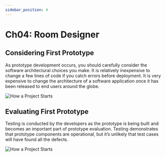```yaml
---
sidebar_position: 4
---
```


# Ch04: Room Designer

## Considering First Prototype

As prototype development occurs, you should carefully consider the software architectural choices you make. It is relatively inexpensive to change a few lines of code if you catch errors before deployment. It is very expensive to change the architecture of a software application once it has been released to end users around the globe.

![How a Project Starts](/img/safehome/sh04-1.jpg)

## Evaluating First Prototype

Testing is conducted by the developers as the prototype is being built and becomes an important part of prototype evaluation. Testing demonstrates that prototype components are operational, but it’s unlikely that test cases will have found all the defects.

![How a Project Starts](/img/safehome/sh04-2.jpg)
